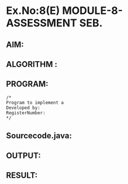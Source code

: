 # Ex.No:8(E)  MODULE-8-ASSESSMENT SEB.

## AIM:

## ALGORITHM :


## PROGRAM:
 ```
/*
Program to implement a 
Developed by: 
RegisterNumber:  
*/
```

## Sourcecode.java:







## OUTPUT:



## RESULT:


